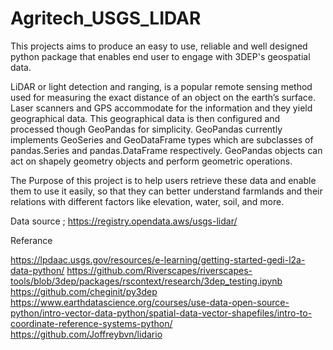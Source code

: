 # Agritech_USGS_LIDAR

This projects aims to produce an easy to use, reliable and well designed python package that enables end user to engage with 3DEP's geospatial data.

LiDAR or light detection and ranging, is a popular remote sensing method used for measuring the exact distance of an object on the earth’s surface. Laser scanners and GPS accommodate for the information and they yield geographical data. This geographical data is then configured and processed though GeoPandas for simplicity. GeoPandas currently implements GeoSeries and GeoDataFrame types which are subclasses of pandas.Series and pandas.DataFrame respectively. GeoPandas objects can act on shapely geometry objects and perform geometric operations.

The Purpose of this project is to help users retrieve these data and enable them to use it easily, so that they can better understand farmlands and their relations with different factors like elevation, water, soil, and more.
 
 
 Data source ; https://registry.opendata.aws/usgs-lidar/
 
 Referance
 
 https://lpdaac.usgs.gov/resources/e-learning/getting-started-gedi-l2a-data-python/
https://github.com/Riverscapes/riverscapes-tools/blob/3dep/packages/rscontext/research/3dep_testing.ipynb
https://github.com/cheginit/py3dep
https://www.earthdatascience.org/courses/use-data-open-source-python/intro-vector-data-python/spatial-data-vector-shapefiles/intro-to-coordinate-reference-systems-python/
https://github.com/Joffreybvn/lidario

